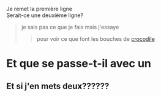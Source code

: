 Je remet la première ligne</br>
Serait-ce une deuxième ligne?
>je sais pas ce que je fais mais j'essaye
>>pour voir ce que font les bouches de [crocodile](https://siena.rosselcdn.net/sites/default/files/dpistyles_v2/ena_16_9_extra_big/2019/02/14/node_346690/1239088/public/2019/02/14/B9718578176Z.1_20190214093121_000%2BGFNCVQA20.1-0.jpg?itok=sTY8T5xg1550133091 "Croco")
# Et que se passe-t-il avec un #
## Et si j'en mets deux??????

